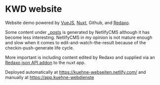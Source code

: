 # KWD website

Website demo powered by [VueJS](https://vuejs.org), [Nuxt](https://github.com/nuxt/nuxt.js), Github, and [Redaxo](https://redaxo.org).

Some content under [_posts](./posts) is generated by NetlifyCMS although it has become less interesting. NetlifyCMS in my opinion is not mature enough and slow when it comes to edit-and-watch-the-result because of the checkin-push-generate life cycle.

More important is including content edited by Redaxo and supplied via an [Redaxo json API addon](https://github.com/ThomasKWD/api_json) to the nuxt app.

Deployed automatically at https://kuehne-webseiten.netlify.com/
and manually at https://app.kuehne-webdienste
